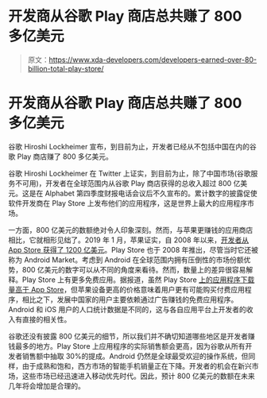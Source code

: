 # 开发商从谷歌 Play 商店总共赚了 800 多亿美元

> 原文：<https://www.xda-developers.com/developers-earned-over-80-billion-total-play-store/>

# 开发商从谷歌 Play 商店总共赚了 800 多亿美元

谷歌 Hiroshi Lockheimer 宣布，到目前为止，开发者已经从不包括中国在内的谷歌 Play 商店赚了 800 多亿美元。

谷歌 Hiroshi Lockheimer 在 Twitter 上证实，到目前为止，除了中国市场(谷歌服务不可用)，开发者在全球范围内从谷歌 Play 商店获得的总收入超过 800 亿美元。这是在 Alphabet 第四季度财报电话会议后不久宣布的。累计数字的披露促使软件开发商在 Play Store 上发布他们的应用程序，这是世界上最大的应用程序市场。

一方面，800 亿美元的数额绝对令人印象深刻。然而，与苹果更赚钱的应用商店相比，它就相形见绌了。2019 年 1 月，苹果证实，自 2008 年以来，[开发者从 App Store 获得了 1200 亿美元](https://techcrunch.com/2019/01/28/app-store-developers-have-earned-120-billion-since-2008/)。Play Store 也于 2008 年推出，尽管当时它还被称为 Android Market。考虑到 Android 在全球范围内拥有压倒性的市场份额优势，800 亿美元的数字可以从不同的角度来看待。然而，数量上的差异很容易解释。Play Store 上有更多免费应用。据报道，虽然 Play Store [上的应用程序下载量高于 App Store](https://www.xda-developers.com/google-play-app-downloads-ios-app-store-145/)，但苹果设备更高的价格意味着用户更有可能购买付费应用程序，相比之下，发展中国家的用户主要依赖通过广告赚钱的免费应用程序。Android 和 iOS 用户的人口统计数据是不同的，这与各自应用平台上开发者的收入有直接的相关性。

谷歌还没有披露 800 亿美元的细节，所以我们并不确切知道哪些地区是开发者赚钱最多的地方。Play Store 上应用程序的实际销售额会更高，因为谷歌从所有开发者销售额中抽取 30%的提成。Android 仍然是全球最受欢迎的操作系统，但同样，由于成熟和饱和，西方市场的智能手机销量正在下降。开发者的机会在新兴市场，这些市场已经迅速进入移动优先时代。因此，预计 800 亿美元的数额在未来几年将会增加是合理的。